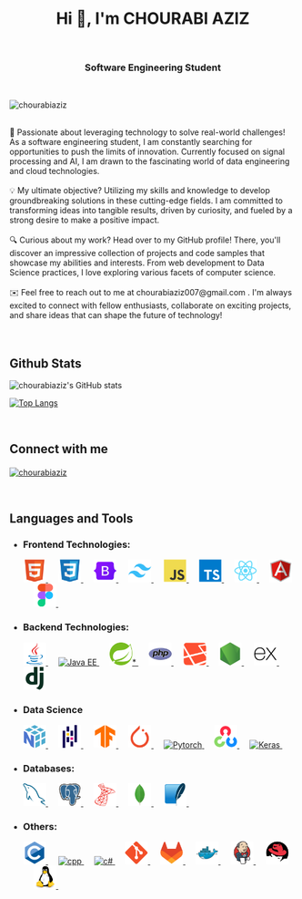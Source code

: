 <h1 align="center">Hi 👋, I'm CHOURABI AZIZ</h1><br/>
<h3 align="center">Software Engineering Student </h3><br/>
<p align="left"> <img src="https://komarev.com/ghpvc/?username=chourabiazizh&label=Profile%20views&color=e42a28&style=flat" alt="chourabiaziz" /> </p><br/>
🚀 Passionate about leveraging technology to solve real-world challenges! As a software engineering student, I am constantly searching for opportunities to push the limits of innovation. Currently focused on signal processing and AI, I am drawn to the fascinating world of data engineering and cloud technologies.
<br/><br/>
💡 My ultimate objective? Utilizing my skills and knowledge to develop groundbreaking solutions in these cutting-edge fields. I am committed to transforming ideas into tangible results, driven by curiosity, and fueled by a strong desire to make a positive impact.<br/><br/>
🔍 Curious about my work? Head over to my GitHub profile! There, you'll discover an impressive collection of projects and code samples that showcase my abilities and interests. From web development to Data Science practices, I love exploring various facets of computer science.<br/><br/>
✉️ Feel free to reach out to me at chourabiaziz007@gmail.com . I'm always excited to connect with fellow enthusiasts, collaborate on exciting projects, and share ideas that can shape the future of technology!<br/>
<br><br/>
<h2 align="left">Github Stats</h2>
<p>


![chourabiaziz's GitHub stats](https://github-readme-stats.vercel.app/api/?username=chourabiaziz&show_icons=true&title_color=fff&icon_color=79ff97&text_color=9f9f9f&bg_color=151515)

   
[![Top Langs](https://github-readme-stats.vercel.app/api/top-langs/?username=chourabiaziz&layout=compact&langs_count=8&title_color=fff&text_color=aaaaaa&bg_color=050505)](https://github.com/anuraghazra/github-readme-stats)
 
</p>
<br>
<h2 align="left">Connect with me</h2>
<p align="left">
   <a href="[https://www.linkedin.com/in/chourabiaziz/](https://www.linkedin.com/in/chourabi-aziz/)" target="_blank"><img align="center" src="https://raw.githubusercontent.com/rahuldkjain/github-profile-readme-generator/master/src/images/icons/Social/linked-in-alt.svg" alt="chourabiaziz" height="30" width="40" /></a>
   &emsp;
</p>
<br>
<h2 align="left">Languages and Tools</h2>
<ul>
   <li>
      <h3 align="left">Frontend Technologies:</h3>
      <div>
         <a href="https://www.w3.org/html/" target="_blank">
         <img src="https://raw.githubusercontent.com/devicons/devicon/master/icons/html5/html5-original.svg" alt="html5" width="40" height="40"/>
         </a>
         &emsp;
         <a href="https://www.w3schools.com/css/" target="_blank">
         <img src="https://raw.githubusercontent.com/devicons/devicon/master/icons/css3/css3-original.svg" alt="css3" width="40" height="40"/>
         </a>
         &emsp;
         <a href="https://getbootstrap.com" target="_blank">
         <img src="https://raw.githubusercontent.com/devicons/devicon/master/icons/bootstrap/bootstrap-original.svg" alt="bootstrap" width="40" height="40"/>
         </a>
         &emsp;
         <a href="https://tailwindcss.com/" target="_blank">
         <img src="https://raw.githubusercontent.com/devicons/devicon/master/icons/tailwindcss/tailwindcss-plain.svg" alt="tailwind" width="40" height="40"/>
         </a>
         &emsp;
         <a href="https://developer.mozilla.org/en-US/docs/Web/JavaScript" target="_blank">
         <img src="https://raw.githubusercontent.com/devicons/devicon/master/icons/javascript/javascript-original.svg" alt="javascript" width="40" height="40"/>
         </a>
         &emsp;
         <a href="https://www.typescriptlang.org/" target="_blank">
         <img src="https://raw.githubusercontent.com/devicons/devicon/master/icons/typescript/typescript-original.svg" alt="typescript" width="40" height="40"/>
         </a>
         &emsp;
         <a href="https://reactjs.org/" target="_blank">
         <img src="https://raw.githubusercontent.com/devicons/devicon/master/icons/react/react-original.svg" alt="react" width="40" height="40"/>
         </a>
         &emsp;
         <a href="https://angular.io/" target="_blank">
         <img src="https://raw.githubusercontent.com/devicons/devicon/master/icons/angularjs/angularjs-original.svg" alt="angular" width="40" height="40"/>
         </a>
         &emsp;
         <a href="https://www.figma.com/" target="_blank">
         <img src="https://raw.githubusercontent.com/devicons/devicon/master/icons/figma/figma-original.svg" alt="figma" width="40" height="40"/>
         </a>
         &emsp;
      </div>
   </li>
   <li>
      <h3>Backend Technologies:</h3>
      <div>
         <a href="https://docs.oracle.com/en/java/" target="_blank">
         <img src="https://raw.githubusercontent.com/devicons/devicon/master/icons/java/java-original.svg" alt="java" width="40" height="40"/>
         </a>
         &emsp;
         <a href="https://jakarta.ee/" target="_blank">
         <img src="https://upload.wikimedia.org/wikipedia/fr/6/67/Jakarta_ee_logo_stacked.png" alt="Java EE" width="40" height="40"/>
         </a>
         &emsp;
         <a href="https://spring.io/" target="_blank">
         <img src="https://raw.githubusercontent.com/devicons/devicon/master/icons/spring/spring-original.svg" alt="spring" width="40" height="40"/>*
         </a>
         &emsp;
         <a href="https://www.php.net" target="_blank">
         <img src="https://raw.githubusercontent.com/devicons/devicon/master/icons/php/php-original.svg" alt="php" width="40" height="40"/>
         </a>
         &emsp;
         <a href="https://laravel.com/" target="_blank">
         <img src="https://raw.githubusercontent.com/devicons/devicon/master/icons/laravel/laravel-plain.svg" alt="laravel" width="40" height="40"/>
         </a>
         &emsp;
         <a href="https://nodejs.org/" target="_blank">
         <img src="https://raw.githubusercontent.com/devicons/devicon/master/icons/nodejs/nodejs-original.svg" alt="nodejs" width="40" height="40"/>
         </a>
         &emsp;
         <a href="https://expressjs.com/" target="_blank">
         <img src="https://raw.githubusercontent.com/devicons/devicon/master/icons/express/express-original.svg" alt="express" width="40" height="40"/>
         </a>
         &emsp;
         <a href="https://www.djangoproject.com/" target="_blank">
         <img src="https://raw.githubusercontent.com/devicons/devicon/master/icons/django/django-plain.svg" alt="django" width="40" height="40"/>
         </a>
      </div>
   </li>
   <li>
      <h3>Data Science</h3>
      <div>
         <a href="https://numpy.org/" target="_blank">
         <img src="https://raw.githubusercontent.com/devicons/devicon/master/icons/numpy/numpy-original.svg" alt="Numpy" width="40" height="40"/>
         </a>
         &emsp;
         <a href="https://pandas.pydata.org/" target="_blank">
         <img src="https://raw.githubusercontent.com/devicons/devicon/master/icons/pandas/pandas-original.svg" alt="Pandas" width="40" height="40"/>
         </a>
         &emsp;
         <a href="https://www.tensorflow.org/" target="_blank">
         <img src="https://raw.githubusercontent.com/devicons/devicon/master/icons/tensorflow/tensorflow-original.svg" alt="Tensorflow" width="40" height="40"/>
         </a>
         &emsp;
         <a href="https://pytorch.org/" target="_blank">
         <img src="https://raw.githubusercontent.com/devicons/devicon/master/icons/pytorch/pytorch-original.svg" alt="Pytorch" width="40" height="40"/>
         </a>
         &emsp;
         <a href="https://scikit-learn.org/stable/" target="_blank">
         <img src="https://scikit-learn.org/stable/_static/scikit-learn-logo-small.png" alt="Pytorch" width="80" height="30"/>
         </a>
         &emsp;
         <a href="https://opencv.org/" target="_blank">
         <img src="https://raw.githubusercontent.com/devicons/devicon/master/icons/opencv/opencv-original.svg" alt="OpenCV" width="40" height="40"/>
         </a>
         &emsp;
         <a href="https://keras.io/" target="_blank">
         <img src="https://upload.wikimedia.org/wikipedia/commons/thumb/a/ae/Keras_logo.svg/1200px-Keras_logo.svg.png" alt="Keras" width="40" height="40"/>
         </a>
         &emsp;
      </div>
   </li>
   <li>
      <h3>Databases:</h3>
      <div>
         <a href="https://www.mysql.com/" target="_blank">
         <img src="https://raw.githubusercontent.com/devicons/devicon/master/icons/mysql/mysql-original.svg" alt="mysql" width="40" height="40"/>
         </a>
         &emsp;
         <a href="https://www.postgresql.org/" target="_blank">
         <img src="https://raw.githubusercontent.com/devicons/devicon/master/icons/postgresql/postgresql-original.svg" alt="postgres" width="40" height="40"/>
         </a>
         &emsp;
         <a href="https://docs.microsoft.com/en-us/sql/?view=sql-server-ver15" target="_blank">
         <img src="https://raw.githubusercontent.com/devicons/devicon/master/icons/microsoftsqlserver/microsoftsqlserver-plain.svg" alt="MS SQL" width="40" height="40"/>
         </a>
         &emsp;
         <a href="https://docs.mongodb.com/" target="_blank">
         <img src="https://raw.githubusercontent.com/devicons/devicon/master/icons/mongodb/mongodb-original.svg" alt="MongoDB" width="40" height="40"/>
         </a>
         &emsp;
         <a href="https://www.sqlite.org/index.html" target="_blank">
         <img src="https://raw.githubusercontent.com/devicons/devicon/master/icons/sqlite/sqlite-original.svg" alt="sqlite" width="40" height="40"/>
         </a>
         &emsp;
      </div>
   </li>
   <li>
      <h3>Others:</h3>
      <div>
         <a href="https://www.w3schools.com/c/" target="_blank">
         <img src="https://raw.githubusercontent.com/devicons/devicon/master/icons/c/c-original.svg" alt="c" width="40" height="40"/>
         </a>
         &emsp;
         <a href="https://www.w3schools.com/cpp/" target="_blank">
         <img src="https://cdn-icons-png.flaticon.com/512/6132/6132222.png" alt="cpp" width="40" height="40"/>
         </a>
         &emsp;
         <a href="https://www.w3schools.com/cs/index.php" target="_blank">
         <img src="https://upload.wikimedia.org/wikipedia/commons/thumb/b/bd/Logo_C_sharp.svg/1200px-Logo_C_sharp.svg.png" alt="c#" width="35" height="40"/>
         </a>
         &emsp;
         <a href="https://git-scm.com/" target="_blank">
         <img src="https://raw.githubusercontent.com/devicons/devicon/master/icons/git/git-original.svg" alt="git" width="40" height="40"/>
         </a>
         &emsp;
         <a href="https://about.gitlab.com/fr-fr/" target="_blank">
         <img src="https://raw.githubusercontent.com/devicons/devicon/master/icons/gitlab/gitlab-original.svg" alt="gitlab" width="40" height="40"/>
         </a>
         &emsp;
         <a href="https://www.docker.com/" target="_blank">
         <img src="https://raw.githubusercontent.com/devicons/devicon/master/icons/docker/docker-original.svg" alt="docker" width="40" height="40"/>
         </a>
         &emsp;
         <a href="https://www.jenkins.io/" target="_blank">
         <img src="https://raw.githubusercontent.com/devicons/devicon/master/icons/jenkins/jenkins-original.svg" alt="jenkins" width="40" height="40"/>
         </a>
         &emsp;
         <a href="https://www.redhat.com/en/technologies/cloud-computing/openshift" target="_blank">
         <img src="https://raw.githubusercontent.com/devicons/devicon/master/icons/redhat/redhat-original.svg" alt="openShift" width="40" height="40"/>
         </a>
         &emsp;
         <a href="https://www.linux.org/" target="_blank">
         <img src="https://raw.githubusercontent.com/devicons/devicon/master/icons/linux/linux-original.svg" alt="linux" width="40" height="40"/>
         </a>
         &emsp;
      </div>
   </li>
</ul>
